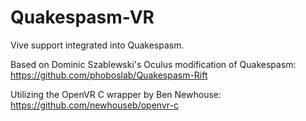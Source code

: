 # Quakespasm-VR
Vive support integrated into Quakespasm.

Based on Dominic Szablewski's Oculus modification of Quakespasm: https://github.com/phoboslab/Quakespasm-Rift

Utilizing the OpenVR C wrapper by Ben Newhouse: https://github.com/newhouseb/openvr-c